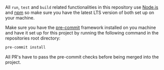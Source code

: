 All `run`, `test` and `build` related functionalities in this repository use [Node.js](https://nodejs.org/en/) and [npm](https://www.npmjs.com) so make sure you have the latest LTS version of both set up on your machine.

Make sure you have the [pre-commit](https://pre-commit.com) framework installed on you machine and have it set up for this project by running the following command in the repositories root directory:

```bash
pre-commit install
```

All PR's have to pass the pre-commit checks before being merged into the project.
